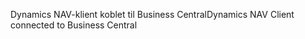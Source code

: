 <span data-ttu-id="8406d-101">Dynamics NAV-klient koblet til Business Central</span><span class="sxs-lookup"><span data-stu-id="8406d-101">Dynamics NAV Client connected to Business Central</span></span>